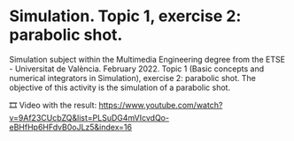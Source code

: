 ﻿# Simulation. Topic 1, exercise 2: parabolic shot.
Simulation subject within the Multimedia Engineering degree from the ETSE - Universitat de València. February 2022. Topic 1 (Basic concepts and numerical integrators in Simulation), exercise 2: parabolic shot. The objective of this activity is the simulation of a parabolic shot.

🎞️ Video with the result: https://www.youtube.com/watch?v=9Af23CUcbZQ&list=PLSuDG4mVIcvdQo-eBHfHp6HFdvB0oJLz5&index=16
